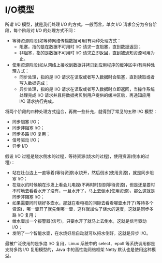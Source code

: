# I/O模型

所谓 I/O 模型，就是我们处理 I/O 的方式。一般而言，单次 I/O 请求会分为令各阶段，每个阶段对 I/O 的处理方式不同：

- 等待资源阶段(如等待网络传输数据可用)有两种处理方式：
  - 阻塞，指的是在数据不可用时 I/O 请求一直阻塞，直到数据返回；
  - 非阻塞，指的是数据不可用时 I/O 请求立即返回，直到被通知资源可用为止。
- 使用资源阶段(如从网络上接收到数据并拷贝到应用程序的缓冲区中)有两种处理方式：
  - 同步处理，指的是 I/O 请求在读取或者写入数据时会阻塞，直到读取或者写入数据完成；
  - 异步处理，指的是 I/O 请求在读取或者写入数据时立即返回，当操作系统处理完成 I/O 请求并且将数据拷贝到用户提供的缓冲区后，再通知应用 I/O 请求执行完成。

将两个阶段的四种处理方式组合，再做一些补充，就得到了常见的五种 I/O 模型：

- 同步阻塞 I/O；
- 同步非阻塞 I/O；
- 同步多路 I/O 复用；
- 信号驱动 I/O；
- 异步 I/O

假设 I/O 过程是烧水倒水的过程，等待资源(烧水的过程)，使用资源(倒水的过程)：

- 站在灶台边上一直等着(等待资源)水烧开，然后倒水(使用资源)，就是同步阻塞 I/O；
- 在烧水的时候躺在沙发上看会儿电视(不再时时刻刻等待资源)，但是还是要时不时地去看看水开了没有，一旦水开了，马上去倒水(使用资源)，那么这就是同步非阻塞 I/O；
- 如果需要同时烧好多壶水，那就在看电视的间隙去看看哪壶水开了(等待多个资源)，哪一壶开了就先倒哪一壶，这样就加快了烧水的速度，这就是同步多路 I/O 复用；
- 给水壶加一个报警器(信号)，只要水开了就马上去倒水，这就是信号驱动 I/O；
- 发明了一个智能水壶，在水烧好后自动就可以把水倒好，这就是异步 I/O。

最被广泛使用的是多路 I/O 复用，Linux 系统中的 select、epoll 等系统调用都是支持多路 I/O 复用模型的，Java 中的高性能网络框架 Netty 默认也是使用这种模型。